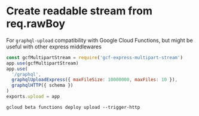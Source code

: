 # Create readable stream from req.rawBoy

For `graphql-upload` compatibility with Google Cloud Functions, but might be useful with other express middlewares

```javascript
const gcfMultipartStream = require('gcf-express-multipart-stream')
app.use(gcfMultipartStream)
app.use(
  '/graphql',
  graphqlUploadExpress({ maxFileSize: 10000000, maxFiles: 10 }),
  graphqlHTTP({ schema })
)
exports.upload = app
```

`gcloud beta functions deploy upload --trigger-http`